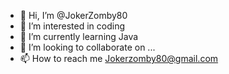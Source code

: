 - 👋 Hi, I’m @JokerZomby80
- 👀 I’m interested in coding
- 🌱 I’m currently learning Java
- 💞️ I’m looking to collaborate on ...
- 📫 How to reach me Jokerzomby80@gmail.com

<!---
JokerZomby80/JokerZomby80 is a ✨ special ✨ repository because its `README.md` (this file) appears on your GitHub profile.
You can click the Preview link to take a look at your changes.
--->

